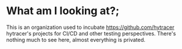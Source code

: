 # What am I looking at?;

This is an organization used to incubate <https://github.com/hytracer> hytracer's projects for CI/CD and other testing perspectives. There's nothing much to see here, almost everything is privated.
